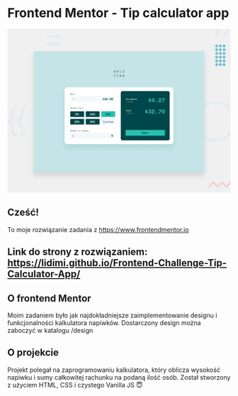# Frontend Mentor - Tip calculator app

![Design preview for the Tip calculator app coding challenge](./design/desktop-preview.jpg)

## Cześć!

To moje rozwiązanie zadania z https://www.frontendmentor.io

## Link do strony z rozwiązaniem: https://lidimi.github.io/Frontend-Challenge-Tip-Calculator-App/

## O frontend Mentor

Moim zadaniem było jak najdokładniejsze zaimplementowanie designu i funkcjonalności kalkulatora napiwków. Dostarczony design można zaboczyć w katalogu /design

## O projekcie

Projekt polegał na zaprogramowaniu kalkulatora, który oblicza wysokość napiwku i sumy całkowitej rachunku na podaną ilość osób. Został stworzony z użyciem HTML, CSS i czystego Vanilla JS  :innocent:

